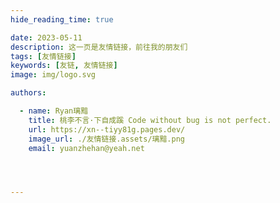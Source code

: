 ```yaml
---
hide_reading_time: true

date: 2023-05-11
description: 这一页是友情链接，前往我的朋友们
tags: [友情链接]
keywords: [友链, 友情链接]
image: img/logo.svg

authors:

  - name: Ryan璃黯
    title: 桃李不言·下自成蹊 Code without bug is not perfect.
    url: https://xn--tiyy81g.pages.dev/
    image_url: ./友情链接.assets/璃黯.png
    email: yuanzhehan@yeah.net




---
```






